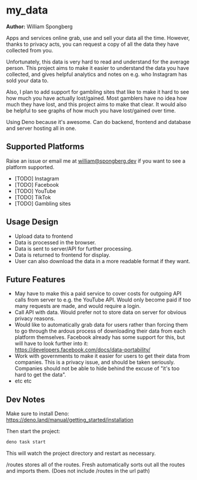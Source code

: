 # my_data

**Author:** William Spongberg

Apps and services online grab, use and sell your data all the time. However, thanks to privacy acts, you can request a copy of all the data they have collected from you.

Unfortunately, this data is very hard to read and understand for the average person. This project aims to make it easier to understand the data you have collected, and gives helpful analytics and notes on e.g. who Instagram has sold your data to.

Also, I plan to add support for gambling sites that like to make it hard to see how much you have actually lost/gained. Most gamblers have no idea how much they have lost, and this project aims to make that clear. It would also be helpful to see graphs of how much you have lost/gained over time.

Using Deno because it's awesome. Can do backend, frontend and database and server hosting all in one.

## Supported Platforms

Raise an issue or email me at <william@spongberg.dev> if you want to see a platform supported.

- [TODO] Instagram
- [TODO] Facebook
- [TODO] YouTube
- [TODO] TikTok
- [TODO] Gambling sites

## Usage Design

- Upload data to frontend
- Data is processed in the browser.
- Data is sent to server/API for further processing.
- Data is returned to frontend for display.
- User can also download the data in a more readable format if they want.

## Future Features

- May have to make this a paid service to cover costs for outgoing API calls from server to e.g. the YouTube API. Would only become paid if too many requests are made, and would require a login.
- Call API with data. Would prefer not to store data on server for obvious privacy reasons.
- Would like to automatically grab data for users rather than forcing them to go through the ardous process of downloading their data from each platform themselves. Facebook already has some support for this, but will have to look further into it: <https://developers.facebook.com/docs/data-portability/>
- Work with governments to make it easier for users to get their data from companies. This is a privacy issue, and should be taken seriously. Companies should not be able to hide behind the excuse of "it's too hard to get the data".
- etc etc

## Dev Notes

Make sure to install Deno: <https://deno.land/manual/getting_started/installation>

Then start the project:

``` bash
deno task start
```

This will watch the project directory and restart as necessary.

/routes stores all of the routes. Fresh automatically sorts out all the routes and imports them.
(Does not include /routes in the url path)
